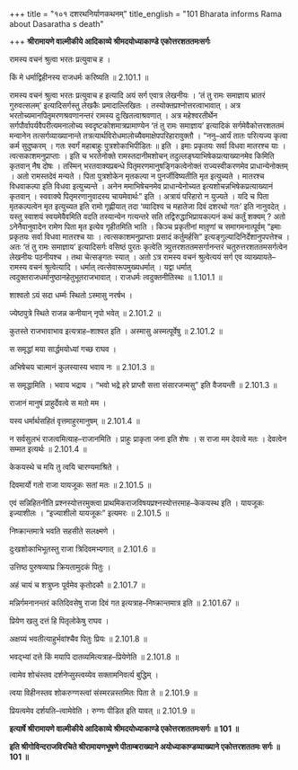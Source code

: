 +++
title = "१०१ दशरथनिर्याणकथनम्"
title_english = "101 Bharata informs Rama about Dasaratha s death"

+++
**श्रीरामायणे वाल्मीकीये आदिकाव्ये श्रीमदयोध्याकाण्डे एकोत्तरशततमःसर्गः**

रामस्य वचनं श्रुत्वा भरतः प्रत्युवाच ह ।

किं मे धर्माद्विहीनस्य राजधर्मः करिष्यति ॥ 2.101.1 ॥

रामस्य वचनं श्रुत्वा भरतः प्रत्युवाच ह इत्यादि अयं सर्ग एवात्र लेखनीयः । ‘तं तु रामः समाज्ञाय भ्रातरं गुरुवत्सलम्’ इत्यादिसर्गस्तु लेखकैः प्रमादाल्लिखितः । तस्योक्तप्रश्नोत्तरत्वाभावात् । अत्र भरतोच्यमानपितृमरणश्रवणानन्तरं रामस्य दुःखितत्वाश्रवणात् । अत्र महेश्वरतीर्थेन सर्गपौर्वापर्यवैपरीत्यमनालोच्य स्वदृष्टकोशमात्रप्रामाण्येन ‘तं तु रामः समाज्ञाय’ इत्यादिकं सर्गमेवैकोत्तरशततमं मन्वानेन तत्सर्गव्याख्यानान्ते तत्रत्यार्थविरोधमालोच्यैवमाक्षेपपरिहारावुक्तौ । “ननु–आर्यं तातः परित्यज्य कृत्वा कर्म सुदुष्करम् । गतः स्वर्गं महाबाहुः पुत्रशोकाभिपीडितः ॥ इति । इमाः प्रकृतयः सर्वा विधवा मातरश्च याः । त्वत्सकाशमनुप्राप्ताः । इति च भरतेनोक्ते रामस्तदानीमशोचन् तदुल्लङ्घ्याभिषेकप्रत्याख्यानमेव किमिति कृतवान् नैष दोषः । तस्मिन् भरतवाक्यप्रबन्धे पितृमरणमानुषङ्गिकत्वेनोक्तं राज्यस्वीकरणमेव प्राधान्येनोक्तम् । अतो रामस्तदेवं मन्यते । पिता पुत्रशोकेन मृतकल्पा न पुनर्जीविष्यतीति मृत इत्युच्यते । मातरश्च विधवाकल्पा इति विधवा इत्युच्यन्ते । अनेन ममाभिषेचनमेव प्राधान्येनोच्यत इत्यशोचन्नभिषेकप्रत्याख्यानं कृतवान् । स्ववाक्ये पितृमरणानुवादस्य चायमेवार्थः” इति । अत्रायं परिहारो न युज्यते । यदि च पिता मृतकल्पत्वेन मृत इत्युच्यत इति रामो गृह्णीयात् तदा ‘व्यादिश्य च महातेजा दिवं दशरथो गतः’ इति नानुवदेत् । यस्तु स्वाशयं स्वयमेवैवमिति वदति तस्यान्येन गत्यन्तरे सति तद्विरुद्धाभिप्रायकल्पनं कथं कर्तुं शक्यम् ? अतो ऽनेनैवानुवादेन रामेण पिता मृत इत्येव गृहीतमिति भाति । किञ्च प्रकृतीनां मातृ़णां च समागमनात्पूर्वम् “इमाः प्रकृतयः सर्वा विधवा मातरश्च याः । त्वत्सकाशमनुप्राप्ताः प्रसादं कर्तुमर्हसि” इत्यङ्गुल्यादिनिर्देशानुपपत्तेश्च । अतः ‘तं तु रामः समाज्ञाय’ इत्यादिसर्गः वसिष्ठं पुरतः कृत्वेति त्र्युत्तरशततमसर्गानन्तरं चतुरुत्तरशततमसर्गत्वेन लेखनीयः पठनीयश्च । तथा चेत्सङ्गतः स्यात् । अतो ऽत्र रामस्य वचनं श्रुत्वेत्ययं सर्ग एव व्याख्यायते–रामस्य वचनं श्रुत्वेत्यादि । धर्मात् त्वत्सेवारूपमुख्यधर्मात् । यद्वा धर्मात् त्वदुक्तराजधर्मानुष्ठानहेतुभूतराजभावात् । राजधर्मः त्वदुक्तनीतिस्थः ॥ 1.101.1 ॥

शाश्वतो ऽयं सदा धर्म्मः स्थितो ऽस्मासु नरर्षभ ।

ज्येष्ठपुत्रे स्थिते राजन्न कनीयान् नृपो भवेत् ॥ 2.101.2 ॥

कुतस्ते राजभावाभाव इत्यत्राह–शाश्वत इति । अस्मासु अस्मत्पूर्वेषु ॥ 2.101.2 ॥

स समृद्धां मया सार्द्धमयोध्यां गच्छ राघव ।

अभिषेचय चात्मानं कुलस्यास्य भवाय नः ॥ 2.101.3 ॥

स समृद्धामिति । भवाय भद्राय । “भवो भद्रे हरे प्राप्तौ सत्ता संसारजन्मसु” इति वैजयन्ती ॥ 2.101.3 ॥

राजानं मानुषं प्राहुर्देवत्वे स मतो मम ।

यस्य धर्मार्थसहितं वृत्तमाहुरमानुषम् ॥ 2.101.4 ॥

न सर्वसुलभं राजत्वमित्याह–राजानमिति । प्राहुः प्राकृता जना इति शेषः । स राजा मम देवत्वे मतः । देवत्वेन सम्मत इत्यर्थः ॥ 2.101.4 ॥

केकयस्थे च मयि तु त्वयि चारण्यमाश्रिते ।

दिवमार्यो गतो राजा यायजूकः सतां मतः ॥ 2.101.5 ॥

एवं सन्निहितनीति प्रश्नस्योत्तरमुक्त्वा प्राथमिकराजविषयप्रश्नस्योत्तरमाह–केकयस्थ इति । यायजूकः इज्याशीलः । “इज्याशीलो यायजूकः” इत्यमरः ॥ 2.101.5 ॥

निष्क्रान्तमात्रे भवति सहसीते सलक्ष्मणे ।

दुःखशोकाभिभूतस्तु राजा त्रिदिवमभ्यगात् ॥ 2.101.6 ॥

उत्तिष्ठ पुरुषव्याघ्र क्रियतामुदकं पितुः ।

अहं चायं च शत्रुघ्नः पूर्वमेव कृतोदकौ ॥ 2.101.7 ॥

मन्निर्गमनानन्तरं कतिदिवसेषु राजा दिवं गत इत्यत्राह–निष्क्रान्तमात्र इति ॥ 2.101.67 ॥

प्रियेण खलु दत्तं हि पितृलोकेषु राघव ।

अक्षय्यं भवतीत्याहुर्भवांश्चैव पितुः प्रियः ॥ 2.101.8 ॥

भवद्भ्यां दत्ते किं मयापि दातव्यमित्यत्राह–प्रियेणेति ॥ 2.101.8 ॥

त्वामेव शोचंस्तव दर्शनेप्सुस्त्वय्येव सक्तामनिवर्त्य बुद्धिम् ।

त्वया विहीनस्तव शोकरुग्णस्त्वां संस्मरन्नस्तमितः पिता ते ॥ 2.101.9 ॥

प्रियत्वमेव दर्शयति–त्वामेवेति । रुग्णः पीडित इति यावत् ॥ 2.101.9 ॥

**इत्यार्षे श्रीरामायणे वाल्मीकीये आदिकाव्ये श्रीमदयोध्याकाण्डे एकोत्तरशततमःसर्गः ॥ 101 ॥**

**इति श्रीगोविन्दराजविरचिते श्रीरामायणभूषणे पीताम्बराख्याने अयोध्याकाण्डव्याख्याने एकोत्तरशततमः सर्गः ॥ 101 ॥**
